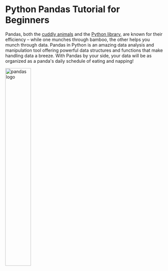 # **Python Pandas Tutorial for Beginners**

Pandas, both the [cuddly animals](./images/baby_pandas.jpg) and the [Python library](https://pandas.pydata.org/), are known for their efficiency – while one munches through bamboo, the other helps you munch through data. Pandas in Python is an amazing data analysis and manipulation tool offering powerful data structures and functions that make handling data a breeze. With Pandas by your side, your data will be as organized as a panda's daily schedule of eating and napping!

<div align="left">
  <img src="https://upload.wikimedia.org/wikipedia/commons/e/ed/Pandas_logo.svg" alt="pandas logo" width="40%" />
</div>
